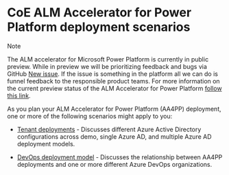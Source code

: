 # CoE ALM Accelerator for Power Platform deployment scenarios

> [!NOTE]
> The ALM accelerator for Microsoft Power Platform is currently in public preview. While in preview we will be prioritizing feedback and bugs via GitHub [New issue](https://github.com/microsoft/coe-starter-kit/labels/alm-accelerator). If the issue is something in the platform all we can do is funnel feedback to the responsible product teams. For more information on the current preview status of the ALM Accelerator for Power Platform [follow this link](https://github.com/microsoft/coe-starter-kit/blob/main/CenterofExcellenceALMAccelerator/PREVIEW.md).

As you plan your ALM Accelerator for Power Platform (AA4PP) deployment, one or more of the following scenarios might apply to you:

- [Tenant deployments](./tenant-deployments.md) - Discusses different Azure Active Directory configurations across demo, single Azure AD, and multiple Azure AD deployment models.

- [DevOps deployment model](./devops-deployment-model.md) - Discusses the relationship between AA4PP deployments and one or more different Azure DevOps organizations.
